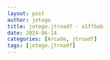 ```yaml
---
layout: post
author: jotego
title: jotego.jtroadf - a1ffbab
date: 2024-06-14
categories: [Arcade, jtroadf]
tags: [jotego.jtroadf]
---
```


